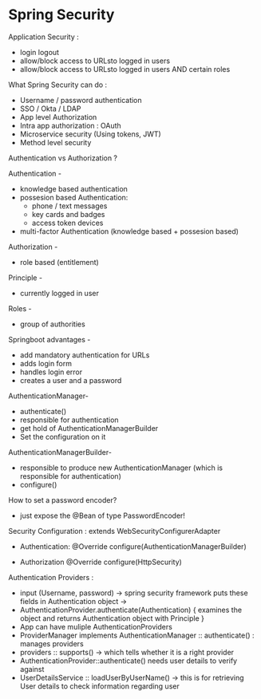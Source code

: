 # Spring Security

Application Security :
- login logout
- allow/block access to URLsto logged in users
- allow/block access to URLsto logged in users AND certain roles

What Spring Security can do :
- Username / password authentication
- SSO / Okta / LDAP
- App level Authorization
- Intra app authorization : OAuth
- Microservice security (Using tokens, JWT)
- Method level security

Authentication vs Authorization ?

Authentication -
- knowledge based authentication
- possesion based Authentication:
  - phone / text messages
  - key cards and badges
  - access token devices
- multi-factor Authentication (knowledge based + possesion based)

Authorization -
- role based (entitlement)

Principle -
- currently logged in user

Roles - 
- group of authorities

Springboot advantages - 
- add mandatory authentication for URLs
- adds login form
- handles login error
- creates a user and a password 

AuthenticationManager-
- authenticate()
- responsible for authentication
- get hold of AuthenticationManagerBuilder
- Set the configuration on it

AuthenticationManagerBuilder-
- responsible to produce new AuthenticationManager (which is responsible for authentication)
- configure()

How to set a password encoder?
- just expose the @Bean of type PasswordEncoder!

Security Configuration : extends WebSecurityConfigurerAdapter
- Authentication:
    @Override
    configure(AuthenticationManagerBuilder)

- Authorization
    @Override
    configure(HttpSecurity)

Authentication Providers :
- input (Username, password) -> spring security framework puts these fields in Authentication object -> 
- AuthenticationProvider.authenticate(Authentication) {
    examines the object
    and returns Authentication object with Principle
}
- App can have muliple AuthenticationProviders
- ProviderManager implements AuthenticationManager :: authenticate() : manages providers
- providers :: supports() -> which tells whether it is a right provider
- AuthenticationProvider::authenticate() needs user details to verify against
- UserDetailsService :: loadUserByUserName() -> this is for retrieving User details to check information regarding user

